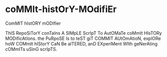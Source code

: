 # coMMIt-histOrY-MOdifiEr
ComMIT hIstORY mODIfier

ThIS RepoSiTorY conTaIns A SIMpLE ScrIpT To AutOMaTe coMmIt HIsTORy MODificAtIons. the PuRpoSE Is to teST giT COMMIT AUtOmAtioN, explORe hoW COMmIt hIStorY CaN Be alTERED, anD EXperiMent WIth geNerAting cOMmITs uSinG scrIpTS.
